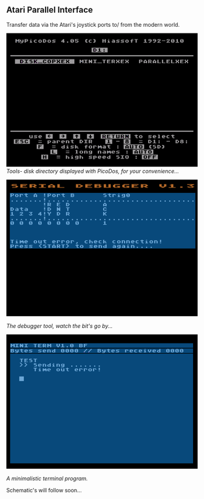 Atari Parallel Interface
------------------------
Transfer data via the Atari's joystick ports to/ from the modern world.

![](shot1.png)
<i>Tools- disk directory displayed with PicoDos, for your convenience...</i>

![](shot2.png)

<i>The debugger tool, watch the bit's go by...</i>

![](shot3.png)

<i>A minimalistic terminal program.</i>


Schematic's will follow soon...
